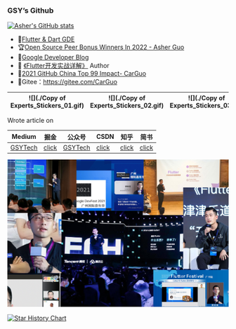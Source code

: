### GSY’s Github


[![Asher's GitHub stats](https://github-readme-stats.vercel.app/api?username=carguo)](https://github.com/anuraghazra/github-readme-stats)


- 🏅[Flutter & Dart GDE](https://developers.google.com/community/experts/directory/profile/profile-shuyu-asher-guo) 
- 🏆[Open Source Peer Bonus Winners In 2022 - Asher Guo](https://opensource.googleblog.com/2022/09/announcing-the-second-group-of-open-source-peer-bonus-winners-in-2022.html)
- 📘[Google Developer Blog](https://developers.googleblog.com/2022/08/becoming-a-Google-Developer-Expert-Shuyu-Asher-Guo.html?m=1)
- 📖 [《Flutter开发实战详解》](https://item.jd.com/12883054.html) Author
- 🚀[2021 GitHub China Top 99 Impact- CarGuo](https://opensource.win/CarGuo/)
- 🌲Gitee：https://gitee.com/CarGuo 


| ![](./Copy of Experts_Stickers_01.gif)                                  | ![](./Copy of Experts_Stickers_02.gif)                                                          | ![](./Copy of Experts_Stickers_03.gif)                                                              | ![](./Copy of Experts_Stickers_04.gif)                                                       | ![](./Copy of Experts_Stickers_05.gif)       |
| -------------------------------------- | ------------------------------------------------------------ | --------------------------------------------------- | ------------------------------------------ | -------------------------------------------- |



Wrote article on

| Medium                                 | 掘金                                                         | 公众号                                              | CSDN                                       | 知乎                                         | 简书                                            |
| -------------------------------------- | ------------------------------------------------------------ | --------------------------------------------------- | ------------------------------------------ | -------------------------------------------- | ----------------------------------------------- |
| [GSYTech](https://medium.com/@GSYTech) | [click](https://juejin.im/user/582aca2ba22b9d006b59ae68/posts) | [GSYTech](http://img.cdn.guoshuyu.cn/wechat_qq.png) | [click](https://blog.csdn.net/ZuoYueLiang) | [click](https://www.zhihu.com/people/carguo) | [click](https://www.jianshu.com/u/6e613846e1ea) |





![](./readme.png)



[![Star History Chart](https://api.star-history.com/svg?repos=CarGuo/gsy_github_app_flutter,CarGuo/GSYVideoPlayer,CarGuo/gsy_flutter_demo,CarGuo/gsy_flutter_book&type=Date)](https://star-history.com/#CarGuo/gsy_github_app_flutter&CarGuo/GSYVideoPlayer&CarGuo/gsy_flutter_demo&CarGuo/gsy_flutter_book&Date)
